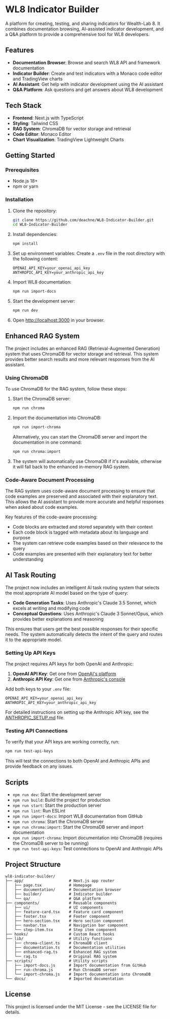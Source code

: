 # WL8 Indicator Builder

A platform for creating, testing, and sharing indicators for Wealth-Lab 8. It combines documentation browsing, AI-assisted indicator development, and a Q&A platform to provide a comprehensive tool for WL8 developers.

## Features

- **Documentation Browser**: Browse and search WL8 API and framework documentation
- **Indicator Builder**: Create and test indicators with a Monaco code editor and TradingView charts
- **AI Assistant**: Get help with indicator development using the AI assistant
- **Q&A Platform**: Ask questions and get answers about WL8 development

## Tech Stack

- **Frontend**: Next.js with TypeScript
- **Styling**: Tailwind CSS
- **RAG System**: ChromaDB for vector storage and retrieval
- **Code Editor**: Monaco Editor
- **Chart Visualization**: TradingView Lightweight Charts

## Getting Started

### Prerequisites

- Node.js 18+
- npm or yarn

### Installation

1. Clone the repository:
   ```bash
   git clone https://github.com/deachne/WL8-Indicator-Builder.git
   cd WL8-Indicator-Builder
   ```

2. Install dependencies:
   ```bash
   npm install
   ```

3. Set up environment variables:
   Create a `.env` file in the root directory with the following content:
   ```
   OPENAI_API_KEY=your_openai_api_key
   ANTHROPIC_API_KEY=your_anthropic_api_key
   ```

4. Import WL8 documentation:
   ```bash
   npm run import-docs
   ```

5. Start the development server:
   ```bash
   npm run dev
   ```

6. Open [http://localhost:3000](http://localhost:3000) in your browser.

## Enhanced RAG System

The project includes an enhanced RAG (Retrieval-Augmented Generation) system that uses ChromaDB for vector storage and retrieval. This system provides better search results and more relevant responses from the AI assistant.

### Using ChromaDB

To use ChromaDB for the RAG system, follow these steps:

1. Start the ChromaDB server:
   ```bash
   npm run chroma
   ```

2. Import the documentation into ChromaDB:
   ```bash
   npm run import-chroma
   ```

   Alternatively, you can start the ChromaDB server and import the documentation in one command:
   ```bash
   npm run chroma:import
   ```

3. The system will automatically use ChromaDB if it's available, otherwise it will fall back to the enhanced in-memory RAG system.

### Code-Aware Document Processing

The RAG system uses code-aware document processing to ensure that code examples are preserved and associated with their explanatory text. This allows the AI assistant to provide more accurate and helpful responses when asked about code examples.

Key features of the code-aware processing:

- Code blocks are extracted and stored separately with their context
- Each code block is tagged with metadata about its language and purpose
- The system can retrieve code examples based on their relevance to the query
- Code examples are presented with their explanatory text for better understanding

## AI Task Routing

The project now includes an intelligent AI task routing system that selects the most appropriate AI model based on the type of query:

- **Code Generation Tasks**: Uses Anthropic's Claude 3.5 Sonnet, which excels at writing and modifying code
- **Conceptual Questions**: Uses Anthropic's Claude 3 Sonnet/Opus, which provides better explanations and reasoning

This ensures that users get the best possible responses for their specific needs. The system automatically detects the intent of the query and routes it to the appropriate model.

### Setting Up API Keys

The project requires API keys for both OpenAI and Anthropic:

1. **OpenAI API Key**: Get one from [OpenAI's platform](https://platform.openai.com/api-keys)
2. **Anthropic API Key**: Get one from [Anthropic's console](https://console.anthropic.com/)

Add both keys to your `.env` file:
```
OPENAI_API_KEY=your_openai_api_key
ANTHROPIC_API_KEY=your_anthropic_api_key
```

For detailed instructions on setting up the Anthropic API key, see the [ANTHROPIC_SETUP.md](./ANTHROPIC_SETUP.md) file.

### Testing API Connections

To verify that your API keys are working correctly, run:
```bash
npm run test-api-keys
```

This will test the connections to both OpenAI and Anthropic APIs and provide feedback on any issues.

## Scripts

- `npm run dev`: Start the development server
- `npm run build`: Build the project for production
- `npm run start`: Start the production server
- `npm run lint`: Run ESLint
- `npm run import-docs`: Import WL8 documentation from GitHub
- `npm run chroma`: Start the ChromaDB server
- `npm run chroma:import`: Start the ChromaDB server and import documentation
- `npm run import-chroma`: Import documentation into ChromaDB (requires the ChromaDB server to be running)
- `npm run test-api-keys`: Test connections to OpenAI and Anthropic APIs

## Project Structure

```
wl8-indicator-builder/
├── app/                    # Next.js app router
│   ├── page.tsx            # Homepage
│   ├── documentation/      # Documentation browser
│   ├── builder/            # Indicator builder
│   └── qa/                 # Q&A platform
├── components/             # Reusable components
│   ├── ui/                 # UI components
│   ├── feature-card.tsx    # Feature card component
│   ├── footer.tsx          # Footer component
│   ├── hero-section.tsx    # Hero section component
│   ├── navbar.tsx          # Navigation bar component
│   └── step-item.tsx       # Step item component
├── hooks/                  # Custom React hooks
├── lib/                    # Utility functions
│   ├── chroma-client.ts    # ChromaDB client
│   ├── documentation.ts    # Documentation utilities
│   ├── enhanced-rag.ts     # Enhanced RAG system
│   └── rag.ts              # Original RAG system
├── scripts/                # Utility scripts
│   ├── import-docs.js      # Import documentation from GitHub
│   ├── run-chroma.js       # Run ChromaDB server
│   └── import-chroma.js    # Import documentation into ChromaDB
└── docs/                   # Imported documentation
```

## License

This project is licensed under the MIT License - see the LICENSE file for details.
